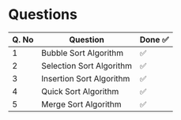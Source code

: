 # Questions

| Q. No | Question                 | Done ✅ |
| ----- | ------------------------ | ------ |
| 1     | Bubble Sort Algorithm    | ✅      |
| 2     | Selection Sort Algorithm | ✅      |
| 3     | Insertion Sort Algorithm | ✅      |
| 4     | Quick Sort Algorithm     | ✅      |
| 5     | Merge Sort Algorithm     | ✅      |
